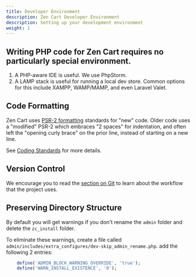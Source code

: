 ```yaml
---
title: Developer Environment
description: Zen Cart Developer Environment
description: Setting up your development environment
weight: 1
---
```


## Writing PHP code for Zen Cart requires no particularly special environment.

1. A PHP-aware IDE is useful. We use PhpStorm.
2. A LAMP stack is useful for running a local dev store. Common options for this include XAMPP, WAMP/MAMP, and even Laravel Valet.

## Code Formatting

Zen Cart uses [PSR-2 formatting](https://www.php-fig.org/psr/psr-2/) standards for "new" code. Older code uses a "modified" PSR-2 which embraces "2 spaces" for indentation, and often left the "opening curly brace" on the prior line, instead of starting on a new line.

See [Coding Standards](/dev/contributing/coding_standards) for more details.

## Version Control

We encourage you to read the [section on Git](/dev/contributing/github_workflow/)
to learn about the workflow that the project uses.

## Preserving Directory Structure

By default you will get warnings if you don't rename the `admin` folder and delete the `zc_install` folder. 

To eliminate these warnings, create a file called `admin/includes/extra_configures/dev-skip_admin_rename.php`.  add the following 2 entries:
```php
    define('ADMIN_BLOCK_WARNING_OVERRIDE', 'true');
    define('WARN_INSTALL_EXISTENCE', '0');
```



